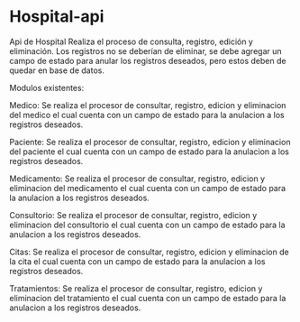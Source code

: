 # Hospital-api
Api de Hospital
Realiza el proceso de consulta, registro, edición y eliminación.
Los registros no se deberían de eliminar, se debe agregar un campo de estado para anular los registros deseados, pero estos deben de quedar en base de datos.

Modulos existentes:

Medico: Se realiza el procesor de consultar, registro, edicion y eliminacion del medico el cual cuenta con un campo de estado para la anulacion a los registros deseados.

Paciente: Se realiza el procesor de consultar, registro, edicion y eliminacion del paciente el cual cuenta con un campo de estado para la anulacion a los registros deseados.

Medicamento: Se realiza el procesor de consultar, registro, edicion y eliminacion del medicamento el cual cuenta con un campo de estado para la anulacion a los registros deseados.

Consultorio: Se realiza el procesor de consultar, registro, edicion y eliminacion del consultorio el cual cuenta con un campo de estado para la anulacion a los registros deseados.

Citas: Se realiza el procesor de consultar, registro, edicion y eliminacion de la cita el cual cuenta con un campo de estado para la anulacion a los registros deseados.

Tratamientos: Se realiza el procesor de consultar, registro, edicion y eliminacion del tratamiento el cual cuenta con un campo de estado para la anulacion a los registros deseados.
